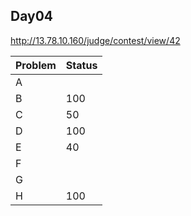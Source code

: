 ## Day04

http://13.78.10.160/judge/contest/view/42

| Problem | Status |
| ------- | ------ |
| A       |        |
| B       | 100    |
| C       |  50    |
| D       | 100    |
| E       |  40    |
| F       |        |
| G       |        |
| H       | 100    |